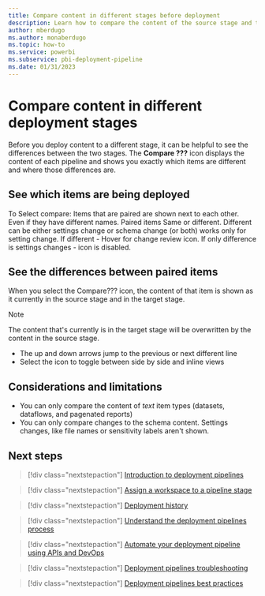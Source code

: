 ```yaml
---
title: Compare content in different stages before deployment
description: Learn how to compare the content of the source stage and target stage before deployment with the Power BI Application lifecycle management (ALM) tool
author: mberdugo
ms.author: monaberdugo
ms.topic: how-to
ms.service: powerbi
ms.subservice: pbi-deployment-pipeline
ms.date: 01/31/2023
---
```


# Compare content in different deployment stages

Before you deploy content to a different stage, it can be helpful to see the differences between the two stages. The **Compare ???** icon displays the content of each pipeline and shows you exactly which items are different and where those differences are.

## See which items are being deployed

To 
Select compare:
Items that are paired are shown next to each other. Even if they have different names.
Paired items Same or different. Different can be either settings change or schema change (or both) works only for setting change.
If different - Hover for change review icon. If only difference is settings changes - icon is disabled.

## See the differences between paired items

When you select the Compare??? icon, the content of that item is shown as it currently in the source stage and in the target stage.

> [!NOTE]
> The content that's currently is in the target stage will be overwritten by the content in the source stage.


* The up and down arrows jump to the previous or next different line
* Select the icon to toggle between side by side and inline views

## Considerations and limitations

* You can only compare the content of *text* item types (datasets, dataflows, and pagenated reports)
* You can only compare changes to the schema content. Settings changes, like file names or sensitivity labels aren't shown.

## Next steps

>[!div class="nextstepaction"]
>[Introduction to deployment pipelines](deployment-pipelines-overview.md)

>[!div class="nextstepaction"]
>[Assign a workspace to a pipeline stage](deployment-pipelines-assign.md)

>[!div class="nextstepaction"]
>[Deployment history](deployment-pipelines-history.md)

>[!div class="nextstepaction"]
>[Understand the deployment pipelines process](deployment-pipelines-process.md)

>[!div class="nextstepaction"]
>[Automate your deployment pipeline using APIs and DevOps](deployment-pipelines-automation.md)

>[!div class="nextstepaction"]
>[Deployment pipelines troubleshooting](deployment-pipelines-troubleshooting.yml)

>[!div class="nextstepaction"]
>[Deployment pipelines best practices](deployment-pipelines-best-practices.md)
